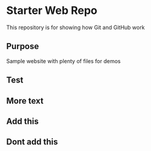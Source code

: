 # Starter Web Repo

This repository is for showing how Git and GitHub work

## Purpose

Sample website with plenty of files for demos

## Test

## More text

## Add this

## Dont add this

